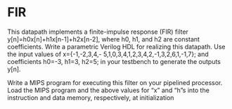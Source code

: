 # FIR
This datapath implements a finite-impulse response (FIR) filter 
y[n]=h0x[n]+h1x[n-1]+h2x[n-2], where h0, h1, and h2 are 
constant coefficients. Write a parametric Verilog HDL 
for realizing this datapath. Use the input values of x={-1,-2,3,4,-
5,1,0,3,4,1,2,3,4,2,-1,3,2,6,1,-1,7}; and coefficients h0=-3, 
h1=3, h2=5; in your testbench to generate the outputs y[n]. 

Write a MIPS program for executing this filter on your pipelined processor. Load the MIPS program 
and the above values for “x” and “h”s into the instruction and data memory, respectively, at initialization
